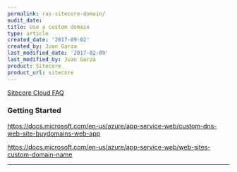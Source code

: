```yaml
---
permalink: ras-sitecore-domain/
audit_date:
title: Use a custom domain
type: article
created_date: '2017-09-02'
created_by: Juan Garza
last_modified_date: '2017-02-09'
last_modified_by: Juan Garza
product: Sitecore
product_url: sitecore
---
```


[Sitecore Cloud FAQ](/how-to/sitecore-faq)

### Getting Started

https://docs.microsoft.com/en-us/azure/app-service-web/custom-dns-web-site-buydomains-web-app

https://docs.microsoft.com/en-us/azure/app-service-web/web-sites-custom-domain-name


------------------------------------------------------------------------
